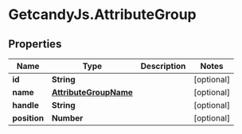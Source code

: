 # GetcandyJs.AttributeGroup

## Properties

Name | Type | Description | Notes
------------ | ------------- | ------------- | -------------
**id** | **String** |  | [optional] 
**name** | [**AttributeGroupName**](AttributeGroupName.md) |  | [optional] 
**handle** | **String** |  | [optional] 
**position** | **Number** |  | [optional] 


